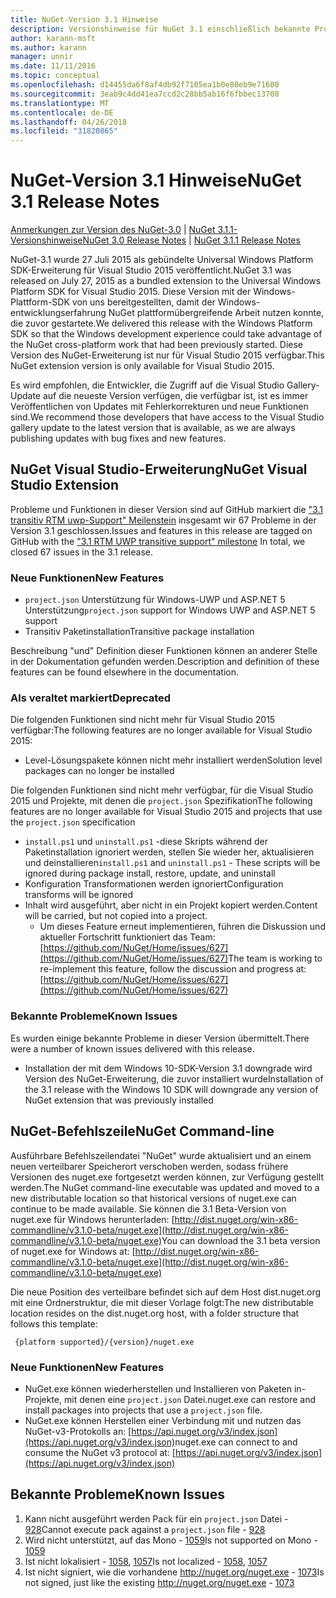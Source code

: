 ```yaml
---
title: NuGet-Version 3.1 Hinweise
description: Versionshinweise für NuGet 3.1 einschließlich bekannte Probleme, Fehlerbehebungen, Funktionen und Archivierung von dcrs Design.
author: karann-msft
ms.author: karann
manager: unnir
ms.date: 11/11/2016
ms.topic: conceptual
ms.openlocfilehash: d14455da6f8af4db92f7105ea1b0e88eb9e71600
ms.sourcegitcommit: 3eab9c4dd41ea7ccd2c28bb5ab16f6fbbec13708
ms.translationtype: MT
ms.contentlocale: de-DE
ms.lasthandoff: 04/26/2018
ms.locfileid: "31820865"
---
```

# <a name="nuget-31-release-notes"></a><span data-ttu-id="7bf64-103">NuGet-Version 3.1 Hinweise</span><span class="sxs-lookup"><span data-stu-id="7bf64-103">NuGet 3.1 Release Notes</span></span>

<span data-ttu-id="7bf64-104">[Anmerkungen zur Version des NuGet-3.0](../release-notes/nuget-3.0.0.md) | [NuGet 3.1.1-Versionshinweise](../release-notes/nuget-3.1.1.md)</span><span class="sxs-lookup"><span data-stu-id="7bf64-104">[NuGet 3.0 Release Notes](../release-notes/nuget-3.0.0.md) | [NuGet 3.1.1 Release Notes](../release-notes/nuget-3.1.1.md)</span></span>

<span data-ttu-id="7bf64-105">NuGet-3.1 wurde 27 Juli 2015 als gebündelte Universal Windows Platform SDK-Erweiterung für Visual Studio 2015 veröffentlicht.</span><span class="sxs-lookup"><span data-stu-id="7bf64-105">NuGet 3.1 was released on July 27, 2015 as a bundled extension to the Universal Windows Platform SDK for Visual Studio 2015.</span></span> <span data-ttu-id="7bf64-106">Diese Version mit der Windows-Plattform-SDK von uns bereitgestellten, damit der Windows-entwicklungserfahrung NuGet plattformübergreifende Arbeit nutzen konnte, die zuvor gestartete.</span><span class="sxs-lookup"><span data-stu-id="7bf64-106">We delivered this release with the Windows Platform SDK so that the Windows development experience could take advantage of the NuGet cross-platform work that had been previously started.</span></span> <span data-ttu-id="7bf64-107">Diese Version des NuGet-Erweiterung ist nur für Visual Studio 2015 verfügbar.</span><span class="sxs-lookup"><span data-stu-id="7bf64-107">This NuGet extension version is only available for Visual Studio 2015.</span></span>

<span data-ttu-id="7bf64-108">Es wird empfohlen, die Entwickler, die Zugriff auf die Visual Studio Gallery-Update auf die neueste Version verfügen, die verfügbar ist, ist es immer Veröffentlichen von Updates mit Fehlerkorrekturen und neue Funktionen sind.</span><span class="sxs-lookup"><span data-stu-id="7bf64-108">We recommend those developers that have access to the Visual Studio gallery update to the latest version that is available, as we are always publishing updates with bug fixes and new features.</span></span>

## <a name="nuget-visual-studio-extension"></a><span data-ttu-id="7bf64-109">NuGet Visual Studio-Erweiterung</span><span class="sxs-lookup"><span data-stu-id="7bf64-109">NuGet Visual Studio Extension</span></span>

<span data-ttu-id="7bf64-110">Probleme und Funktionen in dieser Version sind auf GitHub markiert die ["3.1 transitiv RTM uwp-Support" Meilenstein](https://github.com/NuGet/Home/issues?utf8=%E2%9C%93&q=is%3Aclosed+milestone%3A%223.1+RTM+UWP+transitive+support%22+) insgesamt wir 67 Probleme in der Version 3.1 geschlossen.</span><span class="sxs-lookup"><span data-stu-id="7bf64-110">Issues and features in this release are tagged on GitHub with the ["3.1 RTM UWP transitive support" milestone](https://github.com/NuGet/Home/issues?utf8=%E2%9C%93&q=is%3Aclosed+milestone%3A%223.1+RTM+UWP+transitive+support%22+)  In total, we closed 67 issues in the 3.1 release.</span></span>

### <a name="new-features"></a><span data-ttu-id="7bf64-111">Neue Funktionen</span><span class="sxs-lookup"><span data-stu-id="7bf64-111">New Features</span></span>

* <span data-ttu-id="7bf64-112">`project.json` Unterstützung für Windows-UWP und ASP.NET 5 Unterstützung</span><span class="sxs-lookup"><span data-stu-id="7bf64-112">`project.json` support for Windows UWP and ASP.NET 5 support</span></span>
* <span data-ttu-id="7bf64-113">Transitiv Paketinstallation</span><span class="sxs-lookup"><span data-stu-id="7bf64-113">Transitive package installation</span></span>

<span data-ttu-id="7bf64-114">Beschreibung "und" Definition dieser Funktionen können an anderer Stelle in der Dokumentation gefunden werden.</span><span class="sxs-lookup"><span data-stu-id="7bf64-114">Description and definition of these features can be found elsewhere in the documentation.</span></span>

### <a name="deprecated"></a><span data-ttu-id="7bf64-115">Als veraltet markiert</span><span class="sxs-lookup"><span data-stu-id="7bf64-115">Deprecated</span></span>

<span data-ttu-id="7bf64-116">Die folgenden Funktionen sind nicht mehr für Visual Studio 2015 verfügbar:</span><span class="sxs-lookup"><span data-stu-id="7bf64-116">The following features are no longer available for Visual Studio 2015:</span></span>

* <span data-ttu-id="7bf64-117">Level-Lösungspakete können nicht mehr installiert werden</span><span class="sxs-lookup"><span data-stu-id="7bf64-117">Solution level packages can no longer be installed</span></span>

<span data-ttu-id="7bf64-118">Die folgenden Funktionen sind nicht mehr verfügbar, für die Visual Studio 2015 und Projekte, mit denen die `project.json` Spezifikation</span><span class="sxs-lookup"><span data-stu-id="7bf64-118">The following features are no longer available for Visual Studio 2015 and projects that use the `project.json` specification</span></span>

* <span data-ttu-id="7bf64-119">`install.ps1` und `uninstall.ps1` -diese Skripts während der Paketinstallation ignoriert werden, stellen Sie wieder her, aktualisieren und deinstallieren</span><span class="sxs-lookup"><span data-stu-id="7bf64-119">`install.ps1` and `uninstall.ps1` - These scripts will be ignored during package install, restore, update, and uninstall</span></span>
* <span data-ttu-id="7bf64-120">Konfiguration Transformationen werden ignoriert</span><span class="sxs-lookup"><span data-stu-id="7bf64-120">Configuration transforms will be ignored</span></span>
* <span data-ttu-id="7bf64-121">Inhalt wird ausgeführt, aber nicht in ein Projekt kopiert werden.</span><span class="sxs-lookup"><span data-stu-id="7bf64-121">Content will be carried, but not copied into a project.</span></span>
    * <span data-ttu-id="7bf64-122">Um dieses Feature erneut implementieren, führen die Diskussion und aktueller Fortschritt funktioniert das Team: [https://github.com/NuGet/Home/issues/627](https://github.com/NuGet/Home/issues/627)</span><span class="sxs-lookup"><span data-stu-id="7bf64-122">The team is working to re-implement this feature, follow the discussion and progress at: [https://github.com/NuGet/Home/issues/627](https://github.com/NuGet/Home/issues/627)</span></span>


### <a name="known-issues"></a><span data-ttu-id="7bf64-123">Bekannte Probleme</span><span class="sxs-lookup"><span data-stu-id="7bf64-123">Known Issues</span></span>

<span data-ttu-id="7bf64-124">Es wurden einige bekannte Probleme in dieser Version übermittelt.</span><span class="sxs-lookup"><span data-stu-id="7bf64-124">There were a number of known issues delivered with this release.</span></span>

* <span data-ttu-id="7bf64-125">Installation der mit dem Windows 10-SDK-Version 3.1 downgrade wird Version des NuGet-Erweiterung, die zuvor installiert wurde</span><span class="sxs-lookup"><span data-stu-id="7bf64-125">Installation of the 3.1 release with the Windows 10 SDK will downgrade any version of NuGet extension that was previously installed</span></span>

## <a name="nuget-command-line"></a><span data-ttu-id="7bf64-126">NuGet-Befehlszeile</span><span class="sxs-lookup"><span data-stu-id="7bf64-126">NuGet Command-line</span></span>

<span data-ttu-id="7bf64-127">Ausführbare Befehlszeilendatei "NuGet" wurde aktualisiert und an einem neuen verteilbarer Speicherort verschoben werden, sodass frühere Versionen des nuget.exe fortgesetzt werden können, zur Verfügung gestellt werden.</span><span class="sxs-lookup"><span data-stu-id="7bf64-127">The NuGet command-line executable was updated and moved to a new distributable location so that historical versions of nuget.exe can continue to be made available.</span></span>  <span data-ttu-id="7bf64-128">Sie können die 3.1 Beta-Version von nuget.exe für Windows herunterladen: [http://dist.nuget.org/win-x86-commandline/v3.1.0-beta/nuget.exe](http://dist.nuget.org/win-x86-commandline/v3.1.0-beta/nuget.exe)</span><span class="sxs-lookup"><span data-stu-id="7bf64-128">You can download the 3.1 beta version of nuget.exe for Windows at: [http://dist.nuget.org/win-x86-commandline/v3.1.0-beta/nuget.exe](http://dist.nuget.org/win-x86-commandline/v3.1.0-beta/nuget.exe)</span></span>

<span data-ttu-id="7bf64-129">Die neue Position des verteilbare befindet sich auf dem Host dist.nuget.org mit eine Ordnerstruktur, die mit dieser Vorlage folgt:</span><span class="sxs-lookup"><span data-stu-id="7bf64-129">The new distributable location resides on the dist.nuget.org host, with a folder structure that follows this template:</span></span>

     {platform supported}/{version}/nuget.exe

### <a name="new-features"></a><span data-ttu-id="7bf64-130">Neue Funktionen</span><span class="sxs-lookup"><span data-stu-id="7bf64-130">New Features</span></span>

* <span data-ttu-id="7bf64-131">NuGet.exe können wiederherstellen und Installieren von Paketen in-Projekte, mit denen eine `project.json` Datei.</span><span class="sxs-lookup"><span data-stu-id="7bf64-131">nuget.exe can restore and install packages into projects that use a `project.json` file.</span></span>
* <span data-ttu-id="7bf64-132">NuGet.exe können Herstellen einer Verbindung mit und nutzen das NuGet-v3-Protokolls an: [https://api.nuget.org/v3/index.json](https://api.nuget.org/v3/index.json)</span><span class="sxs-lookup"><span data-stu-id="7bf64-132">nuget.exe can connect to and consume the NuGet v3 protocol at: [https://api.nuget.org/v3/index.json](https://api.nuget.org/v3/index.json)</span></span>

## <a name="known-issues"></a><span data-ttu-id="7bf64-133">Bekannte Probleme</span><span class="sxs-lookup"><span data-stu-id="7bf64-133">Known Issues</span></span> ##

1.    <span data-ttu-id="7bf64-134">Kann nicht ausgeführt werden Pack für ein `project.json` Datei - [928](https://github.com/NuGet/Home/issues/928)</span><span class="sxs-lookup"><span data-stu-id="7bf64-134">Cannot execute pack against a `project.json` file - [928](https://github.com/NuGet/Home/issues/928)</span></span>
2.    <span data-ttu-id="7bf64-135">Wird nicht unterstützt, auf das Mono - [1059](https://github.com/NuGet/Home/issues/1059)</span><span class="sxs-lookup"><span data-stu-id="7bf64-135">Is not supported on Mono - [1059](https://github.com/NuGet/Home/issues/1059)</span></span>
3.    <span data-ttu-id="7bf64-136">Ist nicht lokalisiert - [1058](https://github.com/NuGet/Home/issues/1058), [1057](https://github.com/NuGet/Home/issues/1057)</span><span class="sxs-lookup"><span data-stu-id="7bf64-136">Is not localized - [1058](https://github.com/NuGet/Home/issues/1058),   [1057](https://github.com/NuGet/Home/issues/1057)</span></span>
4.    <span data-ttu-id="7bf64-137">Ist nicht signiert, wie die vorhandene http://nuget.org/nuget.exe - [1073](https://github.com/NuGet/Home/issues/1073)</span><span class="sxs-lookup"><span data-stu-id="7bf64-137">Is not signed, just like the existing http://nuget.org/nuget.exe - [1073](https://github.com/NuGet/Home/issues/1073)</span></span>
